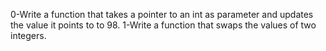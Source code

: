 0-Write a function that takes a pointer to an int as parameter and updates the value it points to to 98.
1-Write a function that swaps the values of two integers.
